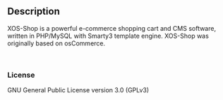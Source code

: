 <h2>Description</h2>

<p>XOS-Shop is a powerful e-commerce shopping cart and CMS software, written in PHP/MySQL with Smarty3 template engine. XOS-Shop was originally based on osCommerce.</p>

<p>&nbsp;</p>

<h3>License</h3>

<p>GNU General Public License version 3.0 (GPLv3)</p>
